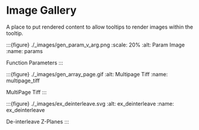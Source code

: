 # Image Gallery

A place to put rendered content to allow tooltips to render images within the tooltip.

:::{figure} ./_images/gen_param_v_arg.png
:scale: 20%
:alt: Param Image
:name: params

Function Parameters
:::

:::{figure} ./_images/gen_array_page.gif
:alt: Multipage Tiff
:name: multipage_tiff

MultiPage Tiff
:::


:::{figure} ./_images/ex_deinterleave.svg
:alt: ex_deinterleave
:name: ex_deinterleave

De-interleave Z-Planes
:::

